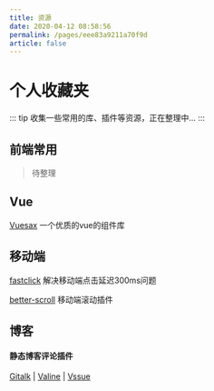 ```yaml
---
title: 资源
date: 2020-04-12 08:58:56
permalink: /pages/eee83a9211a70f9d
article: false
---
```

# 个人收藏夹

::: tip
收集一些常用的库、插件等资源，正在整理中...
:::

## 前端常用
> 待整理

## Vue
[Vuesax](https://lusaxweb.github.io/vuesax/) 一个优质的vue的组件库

## 移动端
[fastclick](https://github.com/ftlabs/fastclick) 解决移动端点击延迟300ms问题

[better-scroll](https://github.com/ustbhuangyi/better-scroll) 移动端滚动插件


## 博客
#### 静态博客评论插件
[Gitalk](https://github.com/gitalk/gitalk) | 
[Valine](https://github.com/xCss/Valine) | 
[Vssue](https://github.com/meteorlxy/vssue)
